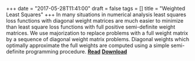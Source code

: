 +++
date = "2017-05-28T11:41:00"
draft = false
tags = []
title = "Weighted Least Squares"
+++
In many situations in numerical analysis least squares loss functions with diagonal weight matrices are much easier to minimize than least square loss functions with full positive semi-definite weight matrices. We use majorization to replace problems with a full weight matrix by a sequence of diagonal weight matrix problems. Diagonal weights which optimally approximate the full weights are computed using a simple semi-definite programming procedure.
[**Read**](http://gifi.stat.ucla.edu/wls/wls.html) [**Download**](http://gifi.stat.ucla.edu/wls/wls.pdf)
